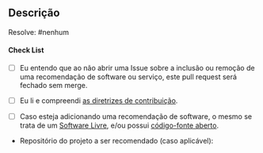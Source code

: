 <!-- FAVOR LER CÓDIGO DE CONDUTA (https://github.com/PrivacidadeDigital/Privacidade.Digital/blob/main/.github/CODE_OF_CONDUCT.md), DIRETRIZES DE CONTRIBUIÇÃO (https://github.com/PrivacidadeDigital/Privacidade.Digital/blob/main/.github/CONTRIBUTING.md) E WIKI DO REPOSITÓRIO (https://github.com/PrivacidadeDigital/privacidade.digital/wiki) ANTES DE SUBMETER O PULL REQUEST -->

## Descrição

Resolve: #nenhum <!-- Link(s) para Issues resolvidos por este Pull Request. Deve existir uma Issue aqui no GitHub, antes do Pull Request ser criado SE for a respeito da inclusão de algum software our serviço a ser recomendado. -->

#### Check List <!-- Favor adicionar um x em cada caixa abaixo, dessa forma: [x] -->

- [ ] Eu entendo que ao não abrir uma Issue sobre a inclusão ou remoção de uma recomendação de software ou serviço, este pull request será fechado sem merge.

- [ ] Eu li e compreendi [as diretrizes de contribuição](https://github.com/PrivacidadeDigital/Privacidade.Digital/blob/main/.github/CONTRIBUTING.md).

- [ ] Caso esteja adicionando uma recomendação de software, o mesmo se trata de um [Software Livre](https://pt.wikipedia.org/wiki/Software_livre), e/ou possui [código-fonte aberto](https://pt.wikipedia.org/wiki/Software_de_c%C3%B3digo_aberto).

* Repositório do projeto a ser recomendado (caso aplicável):

